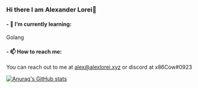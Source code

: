 ### Hi there I am Alexander Lorei👋

<!--
**MrCow3/MrCow3** is a ✨ _special_ ✨ repository because its `README.md` (this file) appears on your GitHub profile.

Here are some ideas to get you started:

- 🔭 I’m currently working on ...
- 👯 I’m looking to collaborate on ...
- 🤔 I’m looking for help with ...
- 💬 Ask me about ...
- ⚡ Fun fact: ...
-->
#### - 🌱 I’m currently learning: 
Golang

#### - 📫 How to reach me:
You can reach out to me at alex@alexlorei.xyz or discord at x86Cow#0923

[![Anurag's GitHub stats](https://github-readme-stats.vercel.app/api?username=MrCow3)](https://github.com/anuraghazra/github-readme-stats)
